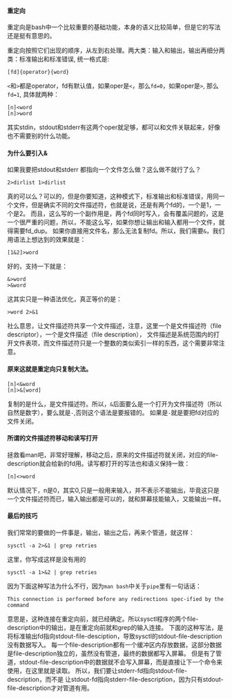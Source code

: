 #### 重定向
重定向是bash中一个比较重要的基础功能，本身的语义比较简单，但是它的写法还是挺有意思的。

重定向按照它们出现的顺序，从左到右处理。两大类：输入和输出，输出再细分两类：标准输出和标准错误, 统一格式是: 
```
[fd]{operator}{word}
```
`<`和`>`都是operator，fd有默认值，如果oper是`<`，那么`fd=0`，如果oper是`>`, 那么`fd=1`, 具体就两种：
```
[n]<word
[n]>word
```
其实stdin，stdout和stderr有这两个oper就足够，都可以和文件关联起来，好像也不需要别的什么功能。

#### 为什么要引入&
如果我要把stdout和stderr 都指向一个文件怎么做？这么做不就行了么？
```
2>dirlist 1>dirlist
```
真的可以么？可以的，但是你要知道，这种模式下，标准输出和标准错误，用同一个文件，但是确实不同的文件描述符，也就是说，还是有两个fd的，一个是1，一个是2。
而且，这么写的一个副作用是，两个fd同时写入，会有覆盖问题的，这是一个很严重的问题，所以，不能这么写，如果你想让输出和输入都用一个文件，就得需要fd_dup。
如果你直接用文件名，那么无法复制fd。所以，我们需要`&`，我们用语法上想达到的效果就是：
```
[1&2]>word
```
好的，支持一下就是：
```
&>word
>&word
```
这其实只是一种语法优化，真正等价的是：
```
>word 2>&1
```
社么意思，让文件描述符共享一个文件描述，注意，这里一个是文件描述符（file descriptor），一个是文件描述（file description），
文件描述是系统范围内的打开文件表项，而文件描述符只是一个整数的类似索引一样的东西，这个需要非常注意。

####  原来这就是重定向只复制大法。
```
[n]<&word
[n]>&[word]
```
复制的是什么，是文件描述符。所以，`&`后面要么是一个打开为文件描述符（所以自然是数字），要么就是`-`,否则这个语法是要报错的。
如果是`-`就是要把fd对应的文件关闭。

#### 所谓的文件描述符移动和读写打开
拯救看man吧，非常好理解，移动之后，原来的文件描述符就关闭，对应的file-description就会给新的fd用。读写都打开的写法也和语义保持一致：
```
[n]<>word
```
默认情况下，n是0，其实0,只是一般用来输入，并不表示不能输出，毕竟这只是一个文件描述符而已，输入输出都是可以的，就和屏幕技能输入，又能输出一样。

#### 最后的技巧 
我们常常的要做的一件事是，输出，输出之后，再来个管道，就这样：
```
sysctl -a 2>&1 | grep retries
```
这里，你写成这样是没有用的
```
sysctl -a 1>&2 | grep retries
```
因为下面这种写法为什么不行，因为`man bash`中关于`pipe`里有一句话话：
```
This connection is performed before any redirections spec‐ified by the command 
```
意思是，这种连接在重定向前，就已经确定。所以sysctl程序的两个file-description中的输出，是在重定向前就和grep的输入连接。
下面的这种写法，是将标准输出fd指向stdout-file-desciption，导致sysctl的stdout-file-description没有数据写入。
每一个file-description都有一个缓冲区内存放数据，这部分数据是file-description独立的，虽然没有管道，最终的数据都写入屏幕。
但是有了管道，stdout-file-description中的数据就不会写入屏幕，而是直接让下一个命令来使用，在这里就是读取。
所以，我们要让stderr-fd指向stdout-file-description，而不是 让stdout-fd指向stderr-file-description，因为只有stdout-file-description才对管道有用。

